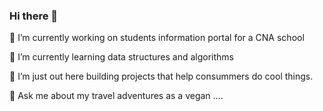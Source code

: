 ### Hi there 👋

<!--
**ebisLab/ebisLab** is a ✨ _special_ ✨ repository because its `README.md` (this file) appears on your GitHub profile.

Here are some ideas to get you started:

- 🔭 I’m currently working on ...
- 🌱 I’m currently learning ...
- 👯 I’m looking to collaborate on ...
- 🤔 I’m looking for help with ...
- 💬 Ask me about ...
- 📫 How to reach me: ...
- 😄 Pronouns: ...
- ⚡ Fun fact: ...
-->


🔭 I’m currently working on students information portal for a CNA school

🌱 I’m currently learning data structures and algorithms 

👯 I’m just out here building projects that help consummers do cool things. 

💬 Ask me about my travel adventures as a vegan .... 
